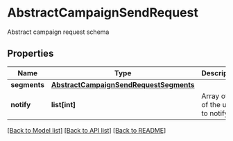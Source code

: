# AbstractCampaignSendRequest

Abstract campaign request schema
## Properties
Name | Type | Description | Notes
------------ | ------------- | ------------- | -------------
**segments** | [**AbstractCampaignSendRequestSegments**](AbstractCampaignSendRequestSegments.md) |  | 
**notify** | **list[int]** | Array of IDs of the users to notify | [optional] 

[[Back to Model list]](../README.md#documentation-for-models) [[Back to API list]](../README.md#documentation-for-api-endpoints) [[Back to README]](../README.md)


